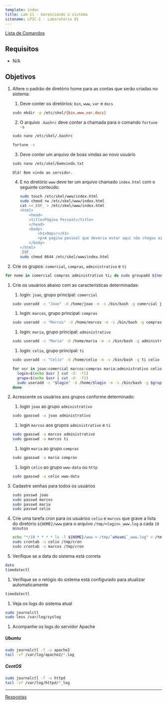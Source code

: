 ```yaml
---
template: index
title: Lab-11 - Gerenciando o sistema
sitename: LPIC-I - Laboratório 01
---
```


[Lista de Comandos](../comandos.md)

## Requisitos

- N/A

## Objetivos

1. Altere o padrão de diretório home para as contas que serão criadas no sistema:
    1. Deve conter os diretórios: `bin`, `www`, `var` e `docs`

    ```bash
    sudo mkdir -p /etc/skel/{bin,www,var,docs}
    ```

    2. O arquivo `.bashrc` deve conter a chamada para o comando `fortune -s`

    ```bash
    sudo nano /etc/skel/.bashrc

    fortune -s
    ```

    3. Deve conter um arquivo de boas vindas ao novo usuário

    ```bash
    sudo nano /etc/skel/bemvindo.txt

    Olá! Bem vindo ao servidor.
    ```

    4. E no diretório `www` deve ter um arquivo chamado `index.html` com o seguinte conteúdo:

        ```bash
        sudo touch /etc/skel/www/index.html
        sudo chmod +w /etc/skel/www/index.html
        cat <<_EOF_ > /etc/skel/www/index.html
        <html>
            <head>
            <title>Página Pessoal</title>
            </head>
            <body>
                <h1>Oops!</h1>
                <p>A página pessoal que deveria estar aqui não chegou ainda... Volte mais tarde!</p>
            </body>
        </html>
        _EOF_
        sudo chmod 0644 /etc/skel/www/index.html
        ```

1. Crie os grupos: `comercial`, `compras`, `administrativo` e `ti`

  ```bash
  for nome in comercial compras administrativo ti; do sudo groupadd ${nome}; done
  ```

1. Crie os usuários abaixo com as características determinadas:
    1. login: `joao`, grupo principal: `comercial`

      ```bash
      sudo useradd -c "Joao" -d /home/joao -m -s /bin/bash -g comercial joao
      ```

    1. login: `marcos`, grupo principal: `compras`

      ```bash
      sudo useradd -c "Marcos" -d /home/marcos -m -s /bin/bash -g compras marcos
      ```

    1. login: `maria`, grupo principal: `administrativo`

      ```bash
      sudo useradd -c "Maria" -d /home/maria -m -s /bin/bash -g administrativo maria
      ```

    1. login: `celio`, grupo principal: `ti`

      ```bash
      sudo useradd -c "Celio" -d /home/celio -m -s /bin/bash -g ti celio
      ```

    ```bash
    for usr in joao:comercial marcos:compras maria:administrativo celio:ti; do
      login=$(echo $usr | cut -d: -f1)
      grupo=$(echo $usr | cut -d: -f2)
      sudo useradd -c "$login" -d /home/$login -m -s /bin/bash -g $grupo $login
    done
    ```

1. Acrescente os usuários aos grupos conforme determinado:
    1. login `joao` ao grupo `administrativo`

      ```bash
      sudo gpasswd -a joao administrativo
      ```

    1. login `marcos` aos grupos `administrativo` e `ti`

      ```bash
      sudo gpasswd -a marcos administrativo
      sudo gpasswd -a marcos ti
      ```

    1. login `maria` ao grupo `compras`

      ```bash
      sudo gpasswd -a maria compras
      ```

    1. login `celio` ao grupo `www-data` ou `http`

      ```bash
      sudo gpasswd -a celio www-data
      ```

1. Cadastre senhas para todos os usuários

      ```bash
      sudo passwd joao
      sudo passwd marcos
      sudo passwd maria
      sudo passwd celio
      ```

1. Crie uma tarefa cron para os usuários `celio` e `marcos` que grave a lista do diretório `${HOME}/www` para o arquivo `/tmp/<login>_www.log` a cada `10 minutos`

      ```bash
      echo "*/10 * * * * ls -l ${HOME}/www > /tmp/`whoami`_www.log" > /tmp/cron
      sudo crontab -u celio /tmp/cron
      sudo crontab -u marcos /tmp/cron
      ```

1. Verifique se a data do sistema está correta

  ```bash
  date
  timedatectl
  ```

1. Verifique se o relógio do sistema está configurado para atualizar automaticamente

  ```bash
  timedatectl
  ```

1. Veja os logs do sistema atual

  ```bash
  sudo journalctl
  sudo less /var/log/syslog
  ```

1. Acompanhe os logs do servidor Apache

  ##### Ubuntu

  ```bash
  sudo journalctl -f -u apache2
  tail -vf /var/log/apache2/*.log
  ```

  ##### CentOS

  ```bash
  sudo journalctl -f -u httpd
  tail -vf /var/log/httpd/*_log
  ```



------------
[Respostas](respostas.md)
